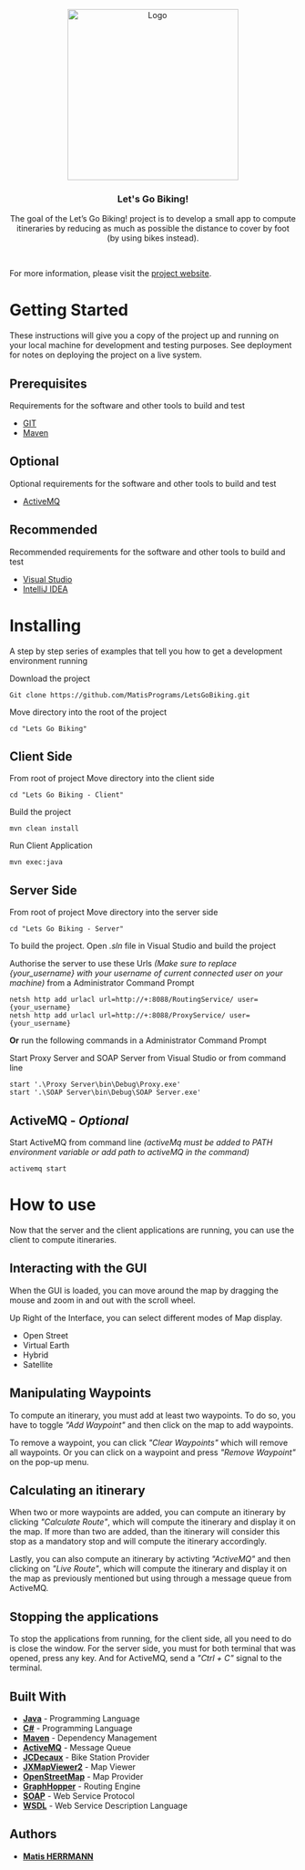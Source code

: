 <p align="center">
  <a href="https://example.com/">
    <img src="https://images.fineartamerica.com/images-medium-large-5/retro-bicycle-with-wine-in-picnic-nightanddayimages.jpg" alt="Logo" height=300>
  </a>

  <h3 align="center">Let's Go Biking!</h3>

  <p align="center">
    The goal of the Let’s Go Biking! project is to develop a small app to compute itineraries by reducing as much as possible the distance to cover by foot (by using bikes instead).
  </p>
</p>

<br>

For more information, please visit the [project website](https://lms.univ-cotedazur.fr/2022/course/view.php?id=1440&section=10#tabs-tree-start).

# Getting Started

These instructions will give you a copy of the project up and running on
your local machine for development and testing purposes. See deployment
for notes on deploying the project on a live system.

## Prerequisites

Requirements for the software and other tools to build and test
- [GIT](https://git-scm.com/)
- [Maven](https://maven.apache.org/)

## Optional

Optional requirements for the software and other tools to build and test
- [ActiveMQ](https://activemq.apache.org/)

## Recommended

Recommended requirements for the software and other tools to build and test
- [Visual Studio](https://visualstudio.microsoft.com/)
- [IntelliJ IDEA](https://www.jetbrains.com/idea/)

# Installing

A step by step series of examples that tell you how to get a development
environment running

Download the project

    Git clone https://github.com/MatisPrograms/LetsGoBiking.git

Move directory into the root of the project

    cd "Lets Go Biking"

## Client Side

From root of project Move directory into the client side

    cd "Lets Go Biking - Client"

Build the project
    
    mvn clean install

Run Client Application
    
    mvn exec:java

## Server Side

From root of project Move directory into the server side

    cd "Lets Go Biking - Server"

To build the project. Open _.sln_ file in Visual Studio and build the project

Authorise the server to use these Urls _(Make sure to replace {your_username} with your username of current connected user on your machine)_ from a Administrator Command Prompt

    netsh http add urlacl url=http://+:8088/RoutingService/ user={your_username}
    netsh http add urlacl url=http://+:8088/ProxyService/ user={your_username}

**Or** run the following commands in a Administrator Command Prompt

Start Proxy Server and SOAP Server from Visual Studio or from command line

    start '.\Proxy Server\bin\Debug\Proxy.exe'
    start '.\SOAP Server\bin\Debug\SOAP Server.exe'

## ActiveMQ - _Optional_

Start ActiveMQ from command line _(activeMq must be added to PATH environment variable or add path to activeMQ in the command)_

    activemq start

# How to use

Now that the server and the client applications are running, you can use the client to compute itineraries.

## Interacting with the GUI

When the GUI is loaded, you can move around the map by dragging the mouse and zoom in and out with the scroll wheel.

Up Right of the Interface, you can select different modes of Map display.
- Open Street
- Virtual Earth
- Hybrid
- Satellite

## Manipulating Waypoints

To compute an itinerary, you must add at least two waypoints. To do so, you have to toggle _"Add Waypoint"_ and then click on the map to add waypoints.

To remove a waypoint, you can click _"Clear Waypoints"_ which will remove all waypoints. Or you can click on a waypoint and press _"Remove Waypoint"_ on the pop-up menu.

## Calculating an itinerary

When two or more waypoints are added, you can compute an itinerary by clicking _"Calculate Route"_, which will compute the itinerary and display it on the map. If more than two are added, than the itinerary will consider this stop as a mandatory stop and will compute the itinerary accordingly.

Lastly, you can also compute an itinerary by activting _"ActiveMQ"_ and then clicking on _"Live Route"_, which will compute the itinerary and display it on the map as previously mentioned but using through a message queue from ActiveMQ.

## Stopping the applications

To stop the applications from running, for the client side, all you need to do is close the window. For the server side, you must for both terminal that was opened, press any key. And for ActiveMQ, send a _"Ctrl + C"_ signal to the terminal.

## Built With

  - [**Java**](https://www.java.com/) - Programming Language
  - [**C#**](https://docs.microsoft.com/en-us/dotnet/csharp/) - Programming Language
  - [**Maven**](https://maven.apache.org/) - Dependency Management
  - [**ActiveMQ**](https://activemq.apache.org/) - Message Queue
  - [**JCDecaux**](https://developer.jcdecaux.com/) - Bike Station Provider
  - [**JXMapViewer2**](https://github.com/msteiger/jxmapviewer2) - Map Viewer
  - [**OpenStreetMap**](https://www.openstreetmap.org/) - Map Provider
  - [**GraphHopper**](https://www.graphhopper.com/) - Routing Engine
  - [**SOAP**](https://www.w3.org/TR/soap12-part0/) - Web Service Protocol
  - [**WSDL**](https://www.w3.org/TR/wsdl/) - Web Service Description Language

## Authors

  - [**Matis HERRMANN**](https://github.com/MatisPrograms)
